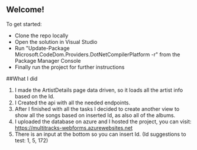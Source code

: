 ## Welcome!

To get started:

- Clone the repo locally	
- Open the solution in Visual Studio	
- Run "Update-Package Microsoft.CodeDom.Providers.DotNetCompilerPlatform -r" from the Package Manager Console	
- Finally run the project for further instructions

##What I did
1. I made the ArtistDetails page data driven, so it loads all the artist info based on the Id.
2. I Created the api with all the needed endpoints.
3. After I finished with all the tasks I decided to create another view to show all the songs based on inserted Id, as also all of the albums.
4. I uploaded the database on azure and I hosted the project, you can visit: https://multitracks-webforms.azurewebsites.net
5. There is an input at the bottom so you can insert Id. (Id suggestions to test: 1, 5, 172)
